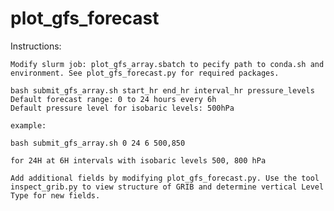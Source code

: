 # plot_gfs_forecast
Instructions:

    Modify slurm job: plot_gfs_array.sbatch to pecify path to conda.sh and environment. See plot_gfs_forecast.py for required packages.

    bash submit_gfs_array.sh start_hr end_hr interval_hr pressure_levels
    Default forecast range: 0 to 24 hours every 6h
    Default pressure level for isobaric levels: 500hPa

    example:

    bash submit_gfs_array.sh 0 24 6 500,850

    for 24H at 6H intervals with isobaric levels 500, 800 hPa

    Add additional fields by modifying plot_gfs_forecast.py. Use the tool inspect_grib.py to view structure of GRIB and determine vertical Level Type for new fields.
